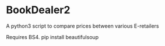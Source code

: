 # BookDealer2
A python3 script to compare prices between various E-retailers

Requires BS4. pip install beautifulsoup

